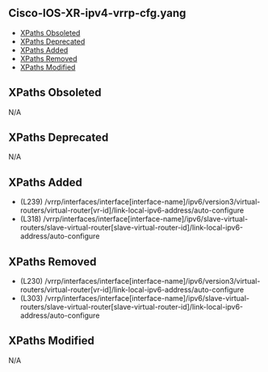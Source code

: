 ## Cisco-IOS-XR-ipv4-vrrp-cfg.yang

- [XPaths Obsoleted](#xpaths-obsoleted)
- [XPaths Deprecated](#xpaths-deprecated)
- [XPaths Added](#xpaths-added)
- [XPaths Removed](#xpaths-removed)
- [XPaths Modified](#xpaths-modified)

## XPaths Obsoleted

N/A

## XPaths Deprecated

N/A

## XPaths Added

- (L239)	/vrrp/interfaces/interface[interface-name]/ipv6/version3/virtual-routers/virtual-router[vr-id]/link-local-ipv6-address/auto-configure
- (L318)	/vrrp/interfaces/interface[interface-name]/ipv6/slave-virtual-routers/slave-virtual-router[slave-virtual-router-id]/link-local-ipv6-address/auto-configure

## XPaths Removed

- (L230)	/vrrp/interfaces/interface[interface-name]/ipv6/version3/virtual-routers/virtual-router[vr-id]/link-local-ipv6-address/auto-configure
- (L303)	/vrrp/interfaces/interface[interface-name]/ipv6/slave-virtual-routers/slave-virtual-router[slave-virtual-router-id]/link-local-ipv6-address/auto-configure

## XPaths Modified

N/A

